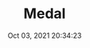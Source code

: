 ---
id: 65
title: Medal 
file-slug: medal
date: Oct 03, 2021 20:34:23
feature: false
category: icons
angle: dynamic
clay: https://3dicons.sgp1.cdn.digitaloceanspaces.com/v1/dynamic/clay/medal-dynamic-clay.png
gradient: https://3dicons.sgp1.cdn.digitaloceanspaces.com/v1/dynamic/gradient/medal-dynamic-gradient.png
color: https://3dicons.sgp1.cdn.digitaloceanspaces.com/v1/dynamic/color/medal-dynamic-color.png
premium: https://3dicons.sgp1.cdn.digitaloceanspaces.com/v1/dynamic/premium/medal-dynamic-premium.png
---